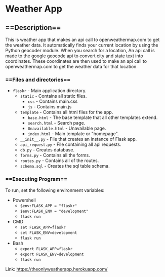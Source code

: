 # Weather App

## ==Description== ##
This is weather app that makes an api call to openweathermap.com to get the weather data. It automatically finds your current location by using the Python geocoder module. When you search for a location, An api call is made to the google geocode api to convert city and state text into coordinates. These coordinates are then used to make an api call to openweathermap.com to get the weather data for that location. 

### ==Files and directories== ###
   - `flaskr` - Main application directory.
      - `static` - Contains all static files.
         - `css` - Contains main.css
         - `js` - Contains main.js
      - `template` - Contains all html files for the app.
         - `base.html` - The base template that all other templates extend.
         - `search.html` - Search page.
         - `Unavailable.html` - Unavailable page.
         - `index.html` - Main template or "homepage".
      - `__init__.py` - File that creates an instance of Flask app.
      - `api_request.py` - File containing all api requests.
      - `db.py` - Creates database.
      - `forms.py` - Contains all the forms.
      - `routes.py` - Contains all of the routes.
      - `schema.sql` - Creates the sql table schema.

### ==Executing Program== ###
To run, set the following environment variables:
* Powershell
	* `$env:FLASK_APP = "flaskr"`
	* `$env:FLASK_ENV = "development"`
	* `flask run`
* CMD
	* `set FLASK_APP=flaskr`
	* `set FLASK_ENV=development`
	* `flask run`
* Bash
	* `export FLASK_APP=flaskr`
	* `export FLASK_ENV=development`
	* `flask run`

Link: https://theonlyweatherapp.herokuapp.com/
